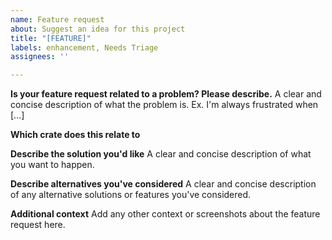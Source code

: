 ```yaml
---
name: Feature request
about: Suggest an idea for this project
title: "[FEATURE]"
labels: enhancement, Needs Triage
assignees: ''

---
```


**Is your feature request related to a problem? Please describe.**
A clear and concise description of what the problem is. Ex. I'm always frustrated when [...]

**Which crate does this relate to**

**Describe the solution you'd like**
A clear and concise description of what you want to happen.

**Describe alternatives you've considered**
A clear and concise description of any alternative solutions or features you've considered.

**Additional context**
Add any other context or screenshots about the feature request here.

